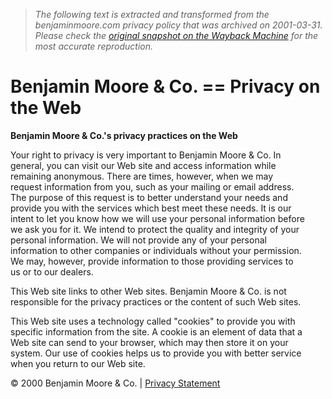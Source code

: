 > *The following text is extracted and transformed from the benjaminmoore.com privacy policy that was archived on 2001-03-31. Please check the [original snapshot on the Wayback Machine](https://web.archive.org/web/20010331123303id_/http%3A//www.benjaminmoore.com/privacy/privacy.html) for the most accurate reproduction.*

# Benjamin Moore & Co. == Privacy on the Web

**Benjamin Moore & Co.'s privacy practices on the Web**

Your right to privacy is very important to Benjamin Moore & Co. In  
general, you can visit our Web site and access information while  
remaining anonymous. There are times, however, when we may  
request information from you, such as your mailing or email address.  
The purpose of this request is to better understand your needs and  
provide you with the services which best meet these needs. It is our  
intent to let you know how we will use your personal information before  
we ask you for it. We intend to protect the quality and integrity of your  
personal information. We will not provide any of your personal  
information to other companies or individuals without your permission.  
We may, however, provide information to those providing services to  
us or to our dealers.

This Web site links to other Web sites. Benjamin Moore & Co. is not  
responsible for the privacy practices or the content of such Web sites.

This Web site uses a technology called "cookies" to provide you with  
specific information from the site. A cookie is an element of data that a  
Web site can send to your browser, which may then store it on your  
system. Our use of cookies helps us to provide you with better service  
when you return to our Web site.  


© 2000 Benjamin Moore & Co. | [Privacy Statement](https://web.archive.org/web/20010331123303id_/http%3A//www.benjaminmoore.com/privacy/privacy.html)

